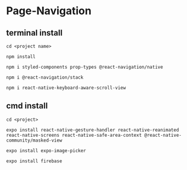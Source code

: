 # Page-Navigation

## terminal install

```
cd <project name>
```
```
npm install
```
```
npm i styled-components prop-types @react-navigation/native
```
```
npm i @react-navigation/stack
```
```
npm i react-native-keyboard-aware-scroll-view
```

## cmd install

```
cd <project>
```
```
expo install react-native-gesture-handler react-native-reanimated react-native-screens react-native-safe-area-context @react-native-community/masked-view
```
```
expo install expo-image-picker
```
```
expo install firebase
```
